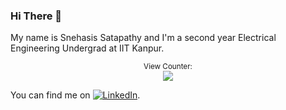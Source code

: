 ### Hi There 👋
<!-- 
**FirySnehasis** is a ✨ _special_ ✨ repository because its `README.md` (this file) appears on your GitHub profile.

- 🔭 I’m currently working on two mathematics and finance related projects offered by IIT Kanpur Clubs.
- 🌱 I’m currently learning Stock
- 👯 I’m looking to collaborate on ...
- 🤔 I’m looking for help with ...
- 💬 Ask me about ...
- 📫 How to reach me: ...
- 😄 Pronouns: ...
- ⚡ Fun fact: ...
-->

My name is Snehasis Satapathy and I'm a second year Electrical Engineering Undergrad at IIT Kanpur.

<p align="center">
<small>View Counter:</small><br>
<img src="https://profile-counter.glitch.me/FirySnehasis/count.svg" /> 
</p>
<!-- Actual text -->

You can find me on [![LinkedIn][2.2]][2].

<!-- Icons -->

[1.2]: http://i.imgur.com/wWzX9uB.png (twitter icon without padding)
[2.2]: https://raw.githubusercontent.com/MartinHeinz/MartinHeinz/master/linkedin-3-16.png

<!-- Links to your social media accounts -->

[1]: https://twitter.com/FirySnehasis
[2]: https://www.linkedin.com/in/snehasis-satapathy-838557228/
